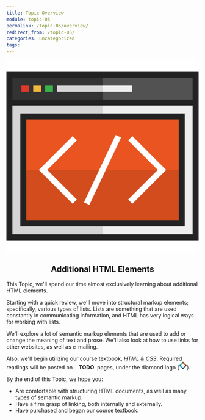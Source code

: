 ```yaml
---
title: Topic Overview
module: topic-05
permalink: /topic-05/overview/
redirect_from: /topic-05/
categories: uncategorized
tags:
---
```


<div class="section-title">
  <img src="../img/assignment-05.svg" alt="" title="Assignment 5: Markup" />
  <h2 style="text-align: center;">Additional HTML Elements</h2>
</div>


This Topic, we'll spend our time almost exclusively learning about additional HTML elements.

Starting with a quick review, we'll move into structural markup elements; specifically, various types of lists. Lists are something that are used constantly in communicating information, and HTML has very logical ways for working with lists.

We'll explore a lot of semantic markup elements that are used to add or change the meaning of text and prose. We'll also look at how to use links for other websites, as well as e-mailing.

Also, we'll begin utilizing our course textbook, <a href="http://www.htmlandcssbook.com/" target="_blank"><i>HTML & CSS</i></a>. Required readings will be posted on <span style="white-space:nowrap">&nbsp;&nbsp;<i class="fas fa-check-square" aria-hidden="true"></i> <b>TODO</b>&nbsp;</span> pages, under the diamond logo (<img src="../img/hw-icon-duckett.svg" style="height: 20px; margin: 0px; display: inline;" />).

By the end of this Topic, we hope you:
<ul class="pros-and-cons">
  <li class="icon-pro">Are comfortable with structuring HTML documents, as well as many types of semantic markup.</li>
  <li class="icon-pro">Have a firm grasp of linking, both internally and externally.</li>
  <li class="icon-pro">Have purchased and began our course textbook.</li>
</ul>
